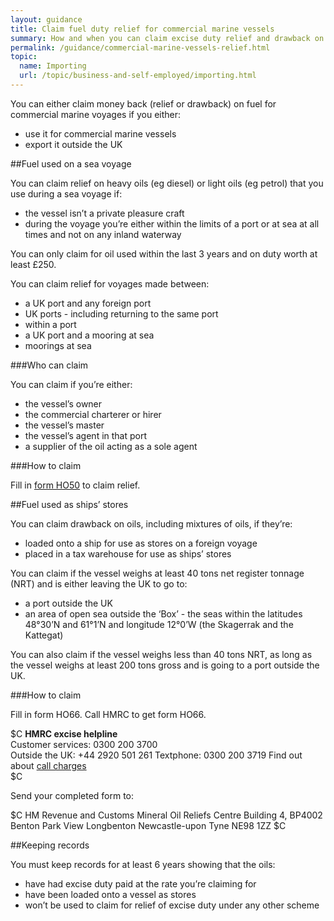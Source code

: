 ```yaml
---
layout: guidance
title: Claim fuel duty relief for commercial marine vessels
summary: How and when you can claim excise duty relief and drawback on fuel used for marine voyages.
permalink: /guidance/commercial-marine-vessels-relief.html
topic:
  name: Importing
  url: /topic/business-and-self-employed/importing.html
---
```

You can either claim money back (relief or drawback) on fuel for commercial marine voyages if you either:

* use it for commercial marine vessels
* export it outside the UK


##Fuel used on a sea voyage

You can claim relief on heavy oils (eg diesel) or light oils (eg petrol) that you use during a sea voyage if:

* the vessel isn’t a private pleasure craft
* during the voyage you’re either within the limits of a port or at sea at all times and not on any inland waterway

You can only claim for oil used within the last 3 years and on duty worth at least £250.

You can claim relief for voyages made between:

* a UK port and any foreign port
* UK ports - including returning to the same port
* within a port
* a UK port and a mooring at sea
* moorings at sea

###Who can claim

You can claim if you’re either:

* the vessel’s owner
* the commercial charterer or hirer
* the vessel’s master
* the vessel’s agent in that port
* a supplier of the oil acting as a sole agent

###How to claim

Fill in [form HO50](/government/publications/fuel-duty-claim-for-repayment-of-excise-duty-on-mineral-oil-used-on-commercial-vessels-ho50) to claim relief.


##Fuel used as ships’ stores

You can claim drawback on oils, including mixtures of oils, if they’re:

* loaded onto a ship for use as stores on a foreign voyage
* placed in a tax warehouse for use as ships’ stores

You can claim if the vessel weighs at least 40 tons net register tonnage (NRT) and is either leaving the UK to go to:

* a port outside the UK 
* an area of open sea outside the ‘Box’ - the seas within the latitudes 48°30’N and 61°1’N and longitude 12°0’W (the Skagerrak and the Kattegat)   

You can also claim if the vessel weighs less than 40 tons NRT, as long as the vessel weighs at least 200 tons gross and is going to a port outside the UK.

###How to claim

Fill in form HO66. Call HMRC to get form HO66.

$C
**HMRC excise helpline**   
Customer services: 0300 200 3700  
Outside the UK: +44 2920 501 261
Textphone: 0300 200 3719
Find out about [call charges](/call-charges)   
$C

Send your completed form to:

$C
HM Revenue and Customs 
Mineral Oil Reliefs Centre 
Building 4, BP4002 
Benton Park View 
Longbenton 
Newcastle-upon Tyne 
NE98 1ZZ
$C

##Keeping records

You must keep records for at least 6 years showing that the oils:

* have had excise duty paid at the rate you’re claiming for
* have been loaded onto a vessel as stores
* won’t be used to claim for relief of excise duty under any other scheme
